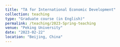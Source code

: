 ```yaml
---
title: "TA for International Economic Development"
collection: teaching
type: "Graduate course (in English)"
permalink: /teaching/2023-Spring-teaching
venue: "Peking University"
date: "2023-02-22"
location: "Beijing, China"
---
```



